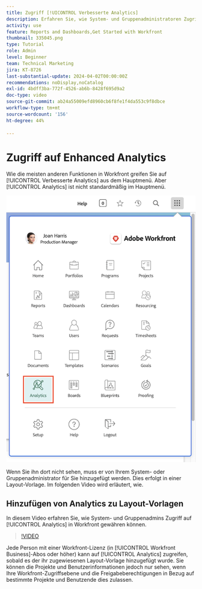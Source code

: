 ```yaml
---
title: Zugriff [!UICONTROL Verbesserte Analytics]
description: Erfahren Sie, wie System- und Gruppenadministratoren Zugriff gewähren auf [!UICONTROL Verbesserte Analytics] über eine Layout-Vorlage.
activity: use
feature: Reports and Dashboards,Get Started with Workfront
thumbnail: 335045.png
type: Tutorial
role: Admin
level: Beginner
team: Technical Marketing
jira: KT-8726
last-substantial-update: 2024-04-02T00:00:00Z
recommendations: noDisplay,noCatalog
exl-id: 4bdff3ba-772f-4526-ab6b-8428f695d9a2
doc-type: video
source-git-commit: ab24a55009efd8960cb6f8fe1f4da553c9f8dbce
workflow-type: tm+mt
source-wordcount: '156'
ht-degree: 44%

---
```



# Zugriff auf Enhanced Analytics

Wie die meisten anderen Funktionen in Workfront greifen Sie auf [!UICONTROL Verbesserte Analytics] aus dem Hauptmenü. Aber [!UICONTROL Analytics] ist nicht standardmäßig im Hauptmenü.

![Ein Bild des Hauptmenüs ](assets/analytics-on-main-menu.png)

Wenn Sie ihn dort nicht sehen, muss er von Ihrem System- oder Gruppenadministrator für Sie hinzugefügt werden. Dies erfolgt in einer Layout-Vorlage. Im folgenden Video wird erläutert, wie.


## Hinzufügen von Analytics zu Layout-Vorlagen

In diesem Video erfahren Sie, wie System- und Gruppenadmins Zugriff auf [!UICONTROL Analytics] in Workfront gewähren können.


>[!VIDEO](https://video.tv.adobe.com/v/335045/?quality=12&learn=on)

Jede Person mit einer Workfront-Lizenz (in [!UICONTROL Workfront Business]-Abos oder höher) kann auf [!UICONTROL Analytics] zugreifen, sobald es der ihr zugewiesenen Layout-Vorlage hinzugefügt wurde. Sie können die Projekte und Benutzerinformationen jedoch nur sehen, wenn Ihre Workfront-Zugriffsebene und die Freigabeberechtigungen in Bezug auf bestimmte Projekte und Benutzende dies zulassen.
